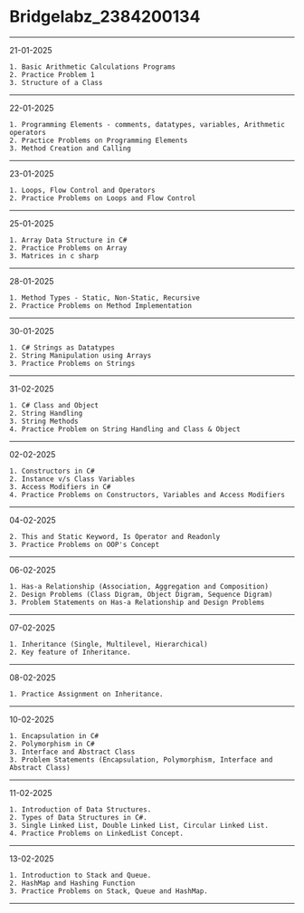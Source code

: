 # Bridgelabz_2384200134
---------------------------------------------------------------------------------------------------------------------
21-01-2025

	1. Basic Arithmetic Calculations Programs
	2. Practice Problem 1
	3. Structure of a Class
---------------------------------------------------------------------------------------------------------------------
22-01-2025

	1. Programming Elements - comments, datatypes, variables, Arithmetic operators 
	2. Practice Problems on Programming Elements
	3. Method Creation and Calling
---------------------------------------------------------------------------------------------------------------------
23-01-2025

	1. Loops, Flow Control and Operators
	2. Practice Problems on Loops and Flow Control
---------------------------------------------------------------------------------------------------------------------
25-01-2025

	1. Array Data Structure in C#
	2. Practice Problems on Array
	3. Matrices in c sharp
---------------------------------------------------------------------------------------------------------------------
28-01-2025

	1. Method Types - Static, Non-Static, Recursive
	2. Practice Problems on Method Implementation 
---------------------------------------------------------------------------------------------------------------------
30-01-2025

	1. C# Strings as Datatypes
	2. String Manipulation using Arrays
	3. Practice Problems on Strings
---------------------------------------------------------------------------------------------------------------------
31-02-2025

	1. C# Class and Object
	2. String Handling
	3. String Methods
	4. Practice Problem on String Handling and Class & Object
---------------------------------------------------------------------------------------------------------------------
02-02-2025

	1. Constructors in C#
	2. Instance v/s Class Variables
	3. Access Modifiers in C#
	4. Practice Problems on Constructors, Variables and Access Modifiers
---------------------------------------------------------------------------------------------------------------------
04-02-2025

	2. This and Static Keyword, Is Operator and Readonly
	3. Practice Problems on OOP's Concept
---------------------------------------------------------------------------------------------------------------------
06-02-2025

	1. Has-a Relationship (Association, Aggregation and Composition)
	2. Design Problems (Class Digram, Object Digram, Sequence Digram)
	3. Problem Statements on Has-a Relationship and Design Problems
---------------------------------------------------------------------------------------------------------------------
07-02-2025

	1. Inheritance (Single, Multilevel, Hierarchical)
	2. Key feature of Inheritance.
---------------------------------------------------------------------------------------------------------------------
08-02-2025

	1. Practice Assignment on Inheritance.
---------------------------------------------------------------------------------------------------------------------
10-02-2025

	1. Encapsulation in C# 
	2. Polymorphism in C#
	3. Interface and Abstract Class
	3. Problem Statements (Encapsulation, Polymorphism, Interface and Abstract Class)
--------------------------------------------------------------------------------------------------------------------
11-02-2025

	1. Introduction of Data Structures.
	2. Types of Data Structures in C#.
	3. Single Linked List, Double Linked List, Circular Linked List.
	4. Practice Problems on LinkedList Concept.
---------------------------------------------------------------------------------------------------------------------
13-02-2025

	1. Introduction to Stack and Queue.
	2. HashMap and Hashing Function
	3. Practice Problems on Stack, Queue and HashMap.
-----------------------------------------------------------------------------------------------------------------------